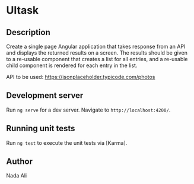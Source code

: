 # UItask

## Description 

Create a single page Angular application that takes response from an API and displays the
returned results on a screen. The results should be given to a re-usable component that creates
a list for all entries, and a re-usable child component is rendered for each entry in the list.

API to be used: https://jsonplaceholder.typicode.com/photos

## Development server

Run `ng serve` for a dev server. Navigate to `http://localhost:4200/`. 

## Running unit tests

Run `ng test` to execute the unit tests via [Karma].

## Author
Nada Ali